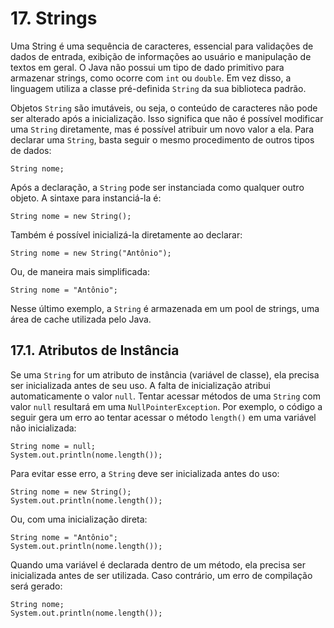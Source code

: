 # 17. Strings

Uma String é uma sequência de caracteres, essencial para validações de dados de entrada, exibição de informações ao usuário e manipulação de textos em geral. O Java não possui um tipo de dado primitivo para armazenar strings, como ocorre com `int` ou `double`. Em vez disso, a linguagem utiliza a classe pré-definida `String` da sua biblioteca padrão.

Objetos `String` são imutáveis, ou seja, o conteúdo de caracteres não pode ser alterado após a inicialização. Isso significa que não é possível modificar uma `String` diretamente, mas é possível atribuir um novo valor a ela. Para declarar uma `String`, basta seguir o mesmo procedimento de outros tipos de dados:

```
String nome;
```

Após a declaração, a `String` pode ser instanciada como qualquer outro objeto. A sintaxe para instanciá-la é:

```
String nome = new String();
```

Também é possível inicializá-la diretamente ao declarar:

```
String nome = new String("Antônio");
```

Ou, de maneira mais simplificada:

```
String nome = "Antônio";
```

Nesse último exemplo, a `String` é armazenada em um pool de strings, uma área de cache utilizada pelo Java.

## 17.1. Atributos de Instância

Se uma `String` for um atributo de instância (variável de classe), ela precisa ser inicializada antes de seu uso. A falta de inicialização atribui automaticamente o valor `null`. Tentar acessar métodos de uma `String` com valor `null` resultará em uma `NullPointerException`. Por exemplo, o código a seguir gera um erro ao tentar acessar o método `length()` em uma variável não inicializada:

```
String nome = null;
System.out.println(nome.length());
```

Para evitar esse erro, a `String` deve ser inicializada antes do uso:

```
String nome = new String();
System.out.println(nome.length());
```

Ou, com uma inicialização direta:

```
String nome = "Antônio";
System.out.println(nome.length());
```

Quando uma variável é declarada dentro de um método, ela precisa ser inicializada antes de ser utilizada. Caso contrário, um erro de compilação será gerado:

```
String nome;
System.out.println(nome.length());
```
